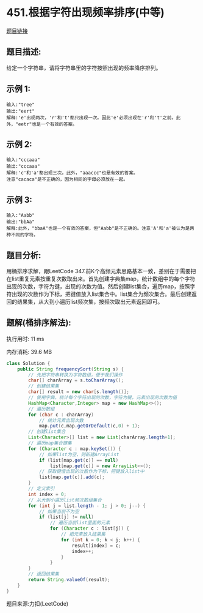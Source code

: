 # 451.根据字符出现频率排序(中等)

[题目链接](https://leetcode-cn.com/problems/sort-characters-by-frequency/)

## 题目描述:

给定一个字符串，请将字符串里的字符按照出现的频率降序排列。

## 示例 1:

```
输入:"tree"
输出:"eert"
解释:'e'出现两次，'r'和't'都只出现一次。因此'e'必须出现在'r'和't'之前。此外，"eetr"也是一个有效的答案。
```

## 示例 2:

```
输入:"cccaaa"
输出:"cccaaa"
解释:'c'和'a'都出现三次。此外，"aaaccc"也是有效的答案。
注意"cacaca"是不正确的，因为相同的字母必须放在一起。
```

## 示例 3:

```
输入:"Aabb"
输出:"bbAa"
解释:此外，"bbaA"也是一个有效的答案，但"Aabb"是不正确的。注意'A'和'a'被认为是两种不同的字符。
```

## 题目分析:

用桶排序求解，跟LeetCode 347.前K个高频元素思路基本一致，差别在于需要把在list重复元素按重复次数取出来。首先创建字典集map，统计数组中的每个字符出现的次数，字符为键，出现的次数为值。然后创建list集合，遍历map，按照字符出现的次数作为下标，把键值放入list集合中。list集合为频次集合。最后创建返回的结果集，从大到小遍历list频次集，按频次取出元素返回即可。

## 题解(桶排序解法):

执行用时: 11 ms

内存消耗: 39.6 MB

```java
class Solution {
    public String frequencySort(String s) {
        // 先把字符串转换为字符数组，便于我们操作
        char[] charArray = s.toCharArray();
        // 创建结果集
        char[] result = new char[s.length()];
        // 使用字典，统计每个字符出现的次数，字符为键，元素出现的次数为值
        HashMap<Character,Integer> map = new HashMap<>();
        // 遍历数组
        for (char c : charArray)
            // 统计元素出现次数
            map.put(c,map.getOrDefault(c,0) + 1);
        // 创建list集合
        List<Character>[] list = new List[charArray.length+1];
        // 遍历map集合键集
        for (Character c : map.keySet()) {
            // 如果list为空，则新建ArrayList
            if (list[map.get(c)] == null)
                list[map.get(c)] = new ArrayList<>();
            // 获取键值出现的次数作为下标，把键放入list中
            list[map.get(c)].add(c);
        }
        // 定义索引
        int index = 0;
        // 从大到小遍历list频次数组集合
        for (int j = list.length - 1; j > 0; j--) {
            // 如果当前不为空
            if (list[j] != null)
                // 遍历当前list里面的元素
                for (Character c : list[j]) {
                    // 把元素放入结果集
                    for (int k = 0; k < j; k++) {
                        result[index] = c;
                        index++;
                    }
                }
        }
        // 返回结果集
        return String.valueOf(result);
    }
}
```

题目来源:力扣(LeetCode)
